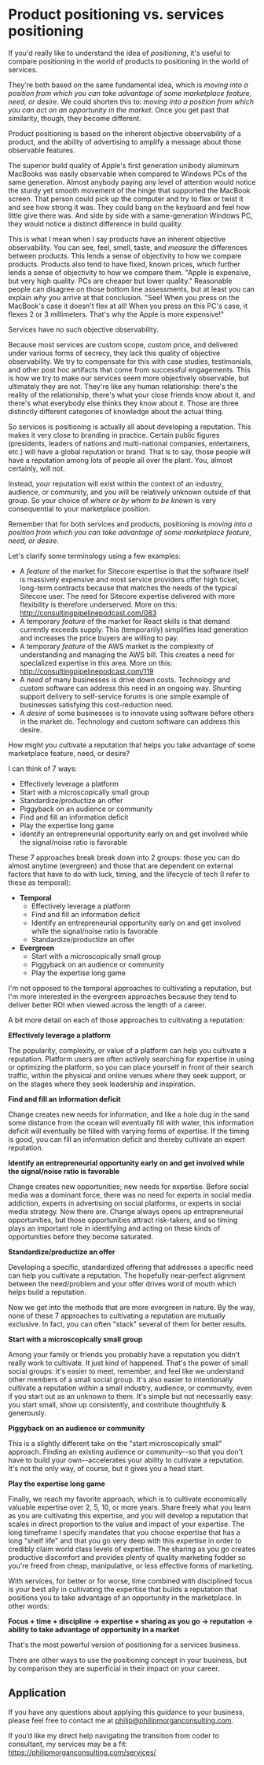 # Product positioning vs. services positioning


If you'd really like to understand the idea of _positioning_, it's useful to compare positioning in the world of products to positioning in the world of services.

They're both based on the same fundamental idea, which is *moving into a position from which you can take advantage of some marketplace feature, need, or desire*. We could shorten this to: *moving into a position from which you can act on an opportunity in the market*. Once you get past that similarity, though, they become different. 

Product positioning is based on the inherent objective observability of a product, and the ability of advertising to amplify a message about those observable features.

The superior build quality of Apple's first generation unibody aluminum MacBooks was easily observable when compared to Windows PCs of the same generation. Almost anybody paying any level of attention would notice the sturdy yet smooth movement of the hinge that supported the MacBook screen. That person could pick up the computer and try to flex or twist it and see how strong it was. They could bang on the keyboard and feel how little give there was. And side by side with a same-generation Windows PC, they would notice a distinct difference in build quality.

This is what I mean when I say products have an inherent objective observability. You can see, feel, smell, taste, and _measure_ the differences between products. This lends a sense of objectivity to how we compare products. Products also tend to have fixed, known prices, which further lends a sense of objectivity to how we compare them. "Apple is expensive, but very high quality. PCs are cheaper but lower quality." Reasonable people can disagree on those bottom line assessments, but at least you can explain _why_ you arrive at that conclusion. "See! When you press on the MacBook's case it doesn't flex at all! When you press on this PC's case, it flexes 2 or 3 millimeters. That's why the Apple is more expensive!"

Services have no such objective observability. 

Because most services are custom scope, custom price, and delivered under various forms of secrecy, they lack this quality of objective observability.  We try to compensate for this with case studies, testimonials, and other post hoc artifacts that come from successful engagements. This is how we try to make our services seem more objectively observable, but ultimately they are not. They're like any human relationship: there's the reality of the relationship, there's what your close friends know about it, and there's what everybody else thinks they know about it. Those are three distinctly different categories of knowledge about the actual thing.

So services is positioning is actually all about developing a reputation. This makes it very close to branding in practice. Certain public figures (presidents, leaders of nations and multi-national companies, entertainers, etc.) will have a global reputation or brand. That is to say, those people will have a reputation among lots of people all over the plant. You, almost certainly, will not.

Instead, *your* reputation will exist within the context of an industry, audience, or community, and you will be relatively unknown outside of that group. So your choice of *where or by whom to be known* is very consequential to your marketplace position.

Remember that for both services and products, positioning is *moving into a position from which you can take advantage of some marketplace feature, need, or desire*. 

Let's clarify some terminology using a few examples:

* A _feature_ of the market for Sitecore expertise is that the software itself is massively expensive and most service providers offer high ticket, long-term contracts because that matches the needs of the typical Sitecore user. The need for Sitecore expertise delivered with more flexibility is therefore underserved. More on this: <http://consultingpipelinepodcast.com/083>
* A temporary _feature_ of the market for React skills is that demand currently exceeds supply. This (temporarily) simplifies lead generation and increases the price buyers are willing to pay.
* A temporary _feature_ of the AWS market is the complexity of understanding and managing the AWS bill. This creates a need for specialized expertise in this area. More on this: <http://consultingpipelinepodcast.com/119>
* A _need_ of many businesses is drive down costs. Technology and custom software can address this need in an ongoing way. Shunting support delivery to self-service forums is one simple example of businesses satisfying this cost-reduction need.
* A _desire_ of some businesses is to innovate using software before others in the market do. Technology and custom software can address this desire. 

How might you cultivate a reputation that helps you take advantage of some marketplace feature, need, or desire? 

I can think of 7 ways:

* Effectively leverage a platform
* Start with a microscopically small group
* Standardize/productize an offer
* Piggyback on an audience or community
* Find and fill an information deficit
* Play the expertise long game
* Identify an entrepreneurial opportunity early on and get involved while the signal/noise ratio is favorable

These 7 approaches break break down into 2 groups: those you can do almost anytime (evergreen) and those that are dependent on external factors that have to do with luck, timing, and the lifecycle of tech (I refer to these as temporal):

* **Temporal**
	* Effectively leverage a platform
	* Find and fill an information deficit
	* Identify an entrepreneurial opportunity early on and get involved while the signal/noise ratio is favorable
	* Standardize/productize an offer
* **Evergreen**
	* Start with a microscopically small group
	* Piggyback on an audience or community
	* Play the expertise long game

I'm not opposed to the temporal approaches to cultivating a reputation, but I'm more interested in the evergreen approaches because they tend to deliver better ROI when viewed across the length of a career.

A bit more detail on each of those approaches to cultivating a reputation:

**Effectively leverage a platform**

The popularity, complexity, or value of a platform can help you cultivate a reputation. Platform users are often actively searching for expertise in using or optimizing the platform, so you can place yourself in front of their search traffic, within the physical and online venues where they seek support, or on the stages where they seek leadership and inspiration.
	
**Find and fill an information deficit**

Change creates new needs for information, and like a hole dug in the sand some distance from the ocean will eventually fill with water, this information deficit will eventually be filled with varying forms of expertise. If the timing is good, you can fill an information deficit and thereby cultivate an expert reputation.

**Identify an entrepreneurial opportunity early on and get involved while the signal/noise ratio is favorable**

Change creates new opportunities; new needs for expertise. Before social media was a dominant force, there was no need for experts in social media addiction, experts in advertising on social platforms, or experts in social media strategy. Now there are. Change always opens up entrepreneurial opportunities, but those opportunities attract risk-takers, and so timing plays an important role in identifying and acting on these kinds of opportunities before they become saturated.
	
**Standardize/productize an offer**

Developing a specific, standardized offering that addresses a specific need can help you cultivate a reputation. The hopefully near-perfect alignment between the need/problem and your offer drives word of mouth which helps build a reputation.

Now we get into the methods that are more evergreen in nature. By the way, none of these 7 approaches to cultivating a reputation are mutually exclusive. In fact, you can often "stack" several of them for better results.

**Start with a microscopically small group**

Among your family or friends you probably have a reputation you didn't really work to cultivate. It just kind of happened. That's the power of small social groups: it's easier to meet, remember, and feel like we understand other members of a small social group. It's also easier to intentionally cultivate a reputation within a small industry, audience, or community, even if you start out as an unknown to them. It's simple but not necessarily easy: you start small, show up consistently, and contribute thoughtfully & generously.

**Piggyback on an audience or community**

This is a slightly different take on the "start microscopically small" approach. Finding an existing audience or community--so that you don't have to build your own--accelerates your ability to cultivate a reputation. It's not the only way, of course, but it gives you a head start.

**Play the expertise long game**

Finally, we reach my favorite approach, which is to cultivate economically valuable expertise over 2, 5, 10, or more years. Share freely what you learn as you are cultivating this expertise, and you will develop a reputation that scales in direct proportion to the value and impact of your expertise. The long timeframe I specify mandates that you choose expertise that has a long "shelf life" and that you go very deep with this expertise in order to credibly claim world class levels of expertise. The sharing as you go creates productive discomfort and provides plenty of quality marketing fodder so you're freed from cheap, manipulative, or less effective forms of marketing.

With services, for better or for worse, time combined with disciplined focus is your best ally in cultivating the expertise that builds a reputation that positions you to take advantage of an opportunity in the marketplace. In other words:

**Focus + time + discipline -> expertise + sharing as you go -> reputation -> ability to take advantage of opportunity in a market**

That's the most powerful version of positioning for a services business.

There are other ways to use the positioning concept in your business, but by comparison they are superficial in their impact on your career.

## Application

If you have any questions about applying this guidance to your business, please feel free to contact me at <philip@philipmorganconsulting.com>.

If you’d like my direct help navigating the transition from coder to consultant, my services may be a fit: <https://philipmorganconsulting.com/services/>